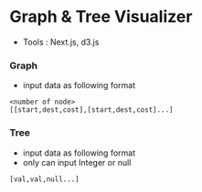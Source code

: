 # Graph & Tree Visualizer

- Tools : Next.js, d3.js

### Graph

- input data as following format

```cpp=
<number of node>
[[start,dest,cost],[start,dest,cost]...]
```

### Tree

- input data as following format
- only can input Integer or null

```cpp=
[val,val,null...]
```
